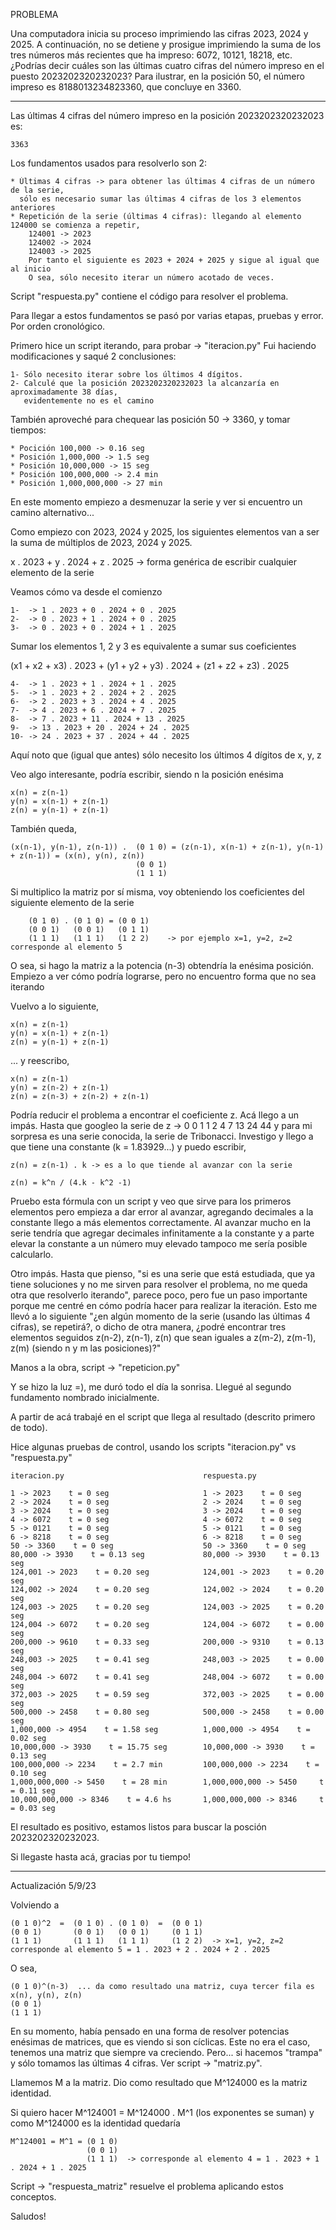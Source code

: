 PROBLEMA

Una computadora inicia su proceso imprimiendo las cifras 2023, 2024 y 2025. 
A continuación, no se detiene y prosigue imprimiendo la suma de los tres 
números más recientes que ha impreso: 6072, 10121, 18218, etc. ¿Podrías 
decir cuáles son las últimas cuatro cifras del número impreso en el puesto 
2023202320232023? Para ilustrar, en la posición 50, el número impreso es 
8188013234823360, que concluye en 3360.

--------------------------------------------------------------------------------------------------

Las últimas 4 cifras del número impreso en la posición 2023202320232023 es:

    3363

Los fundamentos usados para resolverlo son 2:

    * Últimas 4 cifras -> para obtener las últimas 4 cifras de un número de la serie, 
      sólo es necesario sumar las últimas 4 cifras de los 3 elementos anteriores
    * Repetición de la serie (últimas 4 cifras): llegando al elemento 124000 se comienza a repetir,
        124001 -> 2023
        124002 -> 2024
        124003 -> 2025
        Por tanto el siguiente es 2023 + 2024 + 2025 y sigue al igual que al inicio
        O sea, sólo necesito iterar un número acotado de veces.

Script "respuesta.py" contiene el código para resolver el problema.

Para llegar a estos fundamentos se pasó por varias etapas, pruebas y error. 
Por orden cronológico.

Primero hice un script iterando, para probar -> "iteracion.py"
Fui haciendo modificaciones y saqué 2 conclusiones:

    1- Sólo necesito iterar sobre los últimos 4 dígitos.
    2- Calculé que la posición 2023202320232023 la alcanzaría en aproximadamente 38 días, 
       evidentemente no es el camino
    
También aproveché para chequear las posición 50 -> 3360, y tomar tiempos:

    * Pocición 100,000 -> 0.16 seg
    * Posición 1,000,000 -> 1.5 seg
    * Posición 10,000,000 -> 15 seg
    * Posición 100,000,000 -> 2.4 min
    * Posición 1,000,000,000 -> 27 min

En este momento empiezo a desmenuzar la serie y ver si encuentro un camino alternativo... 

Como empiezo con 2023, 2024 y 2025, los siguientes elementos van a ser la suma de múltiplos de 2023, 2024 y 2025.

x . 2023 + y . 2024 + z . 2025 -> forma genérica de escribir cualquier elemento de la serie

Veamos cómo va desde el comienzo

    1-  -> 1 . 2023 + 0 . 2024 + 0 . 2025
    2-  -> 0 . 2023 + 1 . 2024 + 0 . 2025
    3-  -> 0 . 2023 + 0 . 2024 + 1 . 2025

Sumar los elementos 1, 2 y 3 es equivalente a sumar sus coeficientes 

(x1 + x2 + x3) . 2023 + (y1 + y2 + y3) . 2024 + (z1 + z2 + z3) . 2025

    4-  -> 1 . 2023 + 1 . 2024 + 1 . 2025
    5-  -> 1 . 2023 + 2 . 2024 + 2 . 2025
    6-  -> 2 . 2023 + 3 . 2024 + 4 . 2025
    7-  -> 4 . 2023 + 6 . 2024 + 7 . 2025
    8-  -> 7 . 2023 + 11 . 2024 + 13 . 2025
    9-  -> 13 . 2023 + 20 . 2024 + 24 . 2025
    10- -> 24 . 2023 + 37 . 2024 + 44 . 2025

Aquí noto que (igual que antes) sólo necesito los últimos 4 dígitos de x, y, z

Veo algo interesante, podría escribir, siendo n la posición enésima

    x(n) = z(n-1)
    y(n) = x(n-1) + z(n-1)
    z(n) = y(n-1) + z(n-1)

También queda,

    (x(n-1), y(n-1), z(n-1)) .  (0 1 0) = (z(n-1), x(n-1) + z(n-1), y(n-1) + z(n-1)) = (x(n), y(n), z(n))
                                (0 0 1) 
                                (1 1 1) 

Si multiplico la matriz por sí misma, voy obteniendo los coeficientes del siguiente elemento de la serie

        (0 1 0) . (0 1 0) = (0 0 1)  
        (0 0 1)   (0 0 1)   (0 1 1)
        (1 1 1)   (1 1 1)   (1 2 2)    -> por ejemplo x=1, y=2, z=2 corresponde al elemento 5
        
O sea, si hago la matriz a la potencia (n-3) obtendría la enésima posición.
Empiezo a ver cómo podría lograrse, pero no encuentro forma que no sea iterando

Vuelvo a lo siguiente,

    x(n) = z(n-1)
    y(n) = x(n-1) + z(n-1)
    z(n) = y(n-1) + z(n-1) 

... y reescribo,

    x(n) = z(n-1)
    y(n) = z(n-2) + z(n-1)
    z(n) = z(n-3) + z(n-2) + z(n-1)

Podría reducir el problema a encontrar el coeficiente z.
Acá llego a un impás.
Hasta que googleo la serie de z -> 0 0 1 1 2 4 7 13 24 44 y para mi sorpresa es una serie conocida, la serie de Tribonacci.
Investigo y llego a que tiene una constante (k = 1.83929...) y puedo escribir,

    z(n) = z(n-1) . k -> es a lo que tiende al avanzar con la serie

    z(n) = k^n / (4.k - k^2 -1) 

Pruebo esta fórmula con un script y veo que sirve para los primeros elementos pero empieza 
a dar error al avanzar, agregando decimales a la constante llego a más elementos correctamente. 
Al avanzar mucho en la serie tendría que agregar decimales infinitamente a la constante y a parte 
elevar la constante a un número muy elevado tampoco me sería posible calcularlo.

Otro impás. Hasta que pienso, "si es una serie que está estudiada, que ya tiene soluciones y no me 
sirven para resolver el problema, no me queda otra que resolverlo iterando", parece poco, pero fue un 
paso importante porque me centré en cómo podría hacer para realizar la iteración. Esto me llevó a lo 
siguiente "¿en algún momento de la serie (usando las últimas 4 cifras), se repetirá?, o dicho de otra 
manera, ¿podré encontrar tres elementos seguidos z(n-2), z(n-1), z(n) que sean iguales a z(m-2), 
z(m-1), z(m) (siendo n y m las posiciones)?"

Manos a la obra, script -> "repeticion.py"

Y se hizo la luz =), me duró todo el día la sonrisa.
Llegué al segundo fundamento nombrado inicialmente.

A partir de acá trabajé en el script que llega al resultado (descrito primero de todo).

Hice algunas pruebas de control, usando los scripts "iteracion.py" vs "respuesta.py"

    iteracion.py                               respuesta.py

    1 -> 2023    t = 0 seg                     1 -> 2023    t = 0 seg
    2 -> 2024    t = 0 seg                     2 -> 2024    t = 0 seg
    3 -> 2024    t = 0 seg                     3 -> 2024    t = 0 seg
    4 -> 6072    t = 0 seg                     4 -> 6072    t = 0 seg
    5 -> 0121    t = 0 seg                     5 -> 0121    t = 0 seg
    6 -> 8218    t = 0 seg                     6 -> 8218    t = 0 seg
    50 -> 3360    t = 0 seg                    50 -> 3360    t = 0 seg
    80,000 -> 3930    t = 0.13 seg             80,000 -> 3930    t = 0.13 seg
    124,001 -> 2023    t = 0.20 seg            124,001 -> 2023    t = 0.20 seg
    124,002 -> 2024    t = 0.20 seg            124,002 -> 2024    t = 0.20 seg
    124,003 -> 2025    t = 0.20 seg            124,003 -> 2025    t = 0.20 seg
    124,004 -> 6072    t = 0.20 seg            124,004 -> 6072    t = 0.00 seg
    200,000 -> 9610    t = 0.33 seg            200,000 -> 9310    t = 0.13 seg
    248,003 -> 2025    t = 0.41 seg            248,003 -> 2025    t = 0.00 seg
    248,004 -> 6072    t = 0.41 seg            248,004 -> 6072    t = 0.00 seg
    372,003 -> 2025    t = 0.59 seg            372,003 -> 2025    t = 0.00 seg
    500,000 -> 2458    t = 0.80 seg            500,000 -> 2458    t = 0.00 seg
    1,000,000 -> 4954    t = 1.58 seg          1,000,000 -> 4954    t = 0.02 seg
    10,000,000 -> 3930    t = 15.75 seg        10,000,000 -> 3930    t = 0.13 seg
    100,000,000 -> 2234    t = 2.7 min         100,000,000 -> 2234    t = 0.10 seg
    1,000,000,000 -> 5450    t = 28 min        1,000,000,000 -> 5450     t = 0.11 seg
    10,000,000,000 -> 8346    t = 4.6 hs       1,000,000,000 -> 8346     t = 0.03 seg

El resultado es positivo, estamos listos para buscar la posción 2023202320232023.

Si llegaste hasta acá, gracias por tu tiempo!

--------------------------------------------------------------------------------------------------

Actualización 5/9/23

Volviendo a 

    (0 1 0)^2  =  (0 1 0) . (0 1 0)  =  (0 0 1)  
    (0 0 1)       (0 0 1)   (0 0 1)     (0 1 1)
    (1 1 1)       (1 1 1)   (1 1 1)     (1 2 2)  -> x=1, y=2, z=2 corresponde al elemento 5 = 1 . 2023 + 2 . 2024 + 2 . 2025
    
O sea, 

    (0 1 0)^(n-3)  ... da como resultado una matriz, cuya tercer fila es x(n), y(n), z(n)    
    (0 0 1)         
    (1 1 1)         

En su momento, había pensado en una forma de resolver potencias enésimas de matrices, que es viendo si son cíclicas.
Este no era el caso, tenemos una matriz que siempre va creciendo.
Pero... si hacemos "trampa" y sólo tomamos las últimas 4 cifras. Ver script -> "matriz.py".

Llamemos M a la matriz. Dio como resultado que M^124000 es la matriz identidad.

Si quiero hacer M^124001 = M^124000 . M^1 (los exponentes se suman) y como M^124000 es la identidad quedaría

    M^124001 = M^1 = (0 1 0) 
                     (0 0 1)
                     (1 1 1)  -> corresponde al elemento 4 = 1 . 2023 + 1 . 2024 + 1 . 2025

Script -> "respuesta_matriz" resuelve el problema aplicando estos conceptos.

Saludos!
